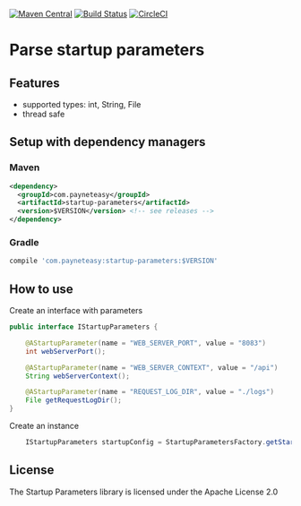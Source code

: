 [![Maven Central](https://img.shields.io/maven-central/v/com.payneteasy/startup-parameters.svg?label=Maven%20Central)](https://search.maven.org/search?q=g:%22com.payneteasy%22%20AND%20a:%22startup-parameters%22)
[![Build Status](https://travis-ci.org/payneteasy/startup-parameters.svg?branch=master)](https://travis-ci.org/payneteasy/startup-parameters)
[![CircleCI](https://circleci.com/gh/payneteasy/startup-parameters.svg?style=svg)](https://circleci.com/gh/payneteasy/startup-parameters)

Parse startup parameters
==========================


## Features

* supported types: int, String, File
* thread safe

## Setup with dependency managers

### Maven

```xml
<dependency>
  <groupId>com.payneteasy</groupId>
  <artifactId>startup-parameters</artifactId>
  <version>$VERSION</version> <!-- see releases --> 
</dependency>
```

### Gradle

```groovy
compile 'com.payneteasy:startup-parameters:$VERSION'
```

How to use
------------

Create an interface with parameters

```java
public interface IStartupParameters {

    @AStartupParameter(name = "WEB_SERVER_PORT", value = "8083")
    int webServerPort();

    @AStartupParameter(name = "WEB_SERVER_CONTEXT", value = "/api")
    String webServerContext();

    @AStartupParameter(name = "REQUEST_LOG_DIR", value = "./logs")
    File getRequestLogDir();
}
```

Create an instance

```java
    IStartupParameters startupConfig = StartupParametersFactory.getStartupParameters(IStartupParameters.class);
```


## License

The Startup Parameters library is licensed under the Apache License 2.0
